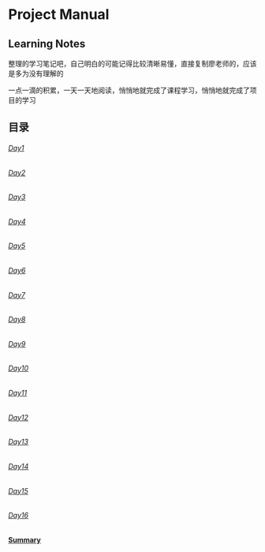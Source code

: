 # Project Manual
## Learning Notes
整理的学习笔记吧，自己明白的可能记得比较清晰易懂，直接复制廖老师的，应该是多为没有理解的

一点一滴的积累，一天一天地阅读，悄悄地就完成了课程学习，悄悄地就完成了项目的学习

## 目录
###### [Day1](https://github.com/ywang2014/ProgramLearning/blob/master/Project/MyFirstWebApp/manual/day1.md)
###### [Day2](https://github.com/ywang2014/ProgramLearning/blob/master/Project/MyFirstWebApp/manual/day2.md)
###### [Day3](https://github.com/ywang2014/ProgramLearning/blob/master/Project/MyFirstWebApp/manual/day3.md)
###### [Day4](https://github.com/ywang2014/ProgramLearning/blob/master/Project/MyFirstWebApp/manual/day4.md)
###### [Day5](https://github.com/ywang2014/ProgramLearning/blob/master/Project/MyFirstWebApp/manual/day5.md)
###### [Day6](https://github.com/ywang2014/ProgramLearning/blob/master/Project/MyFirstWebApp/manual/day6.md)
###### [Day7](https://github.com/ywang2014/ProgramLearning/blob/master/Project/MyFirstWebApp/manual/day7.md)
###### [Day8](https://github.com/ywang2014/ProgramLearning/blob/master/Project/MyFirstWebApp/manual/day8.md)
###### [Day9](https://github.com/ywang2014/ProgramLearning/blob/master/Project/MyFirstWebApp/manual/day9.md)
###### [Day10](https://github.com/ywang2014/ProgramLearning/blob/master/Project/MyFirstWebApp/manual/day10.md)
###### [Day11](https://github.com/ywang2014/ProgramLearning/blob/master/Project/MyFirstWebApp/manual/day11.md)
###### [Day12](https://github.com/ywang2014/ProgramLearning/blob/master/Project/MyFirstWebApp/manual/day12.md)
###### [Day13](https://github.com/ywang2014/ProgramLearning/blob/master/Project/MyFirstWebApp/manual/day13.md)
###### [Day14](https://github.com/ywang2014/ProgramLearning/blob/master/Project/MyFirstWebApp/manual/day14.md)
###### [Day15](https://github.com/ywang2014/ProgramLearning/blob/master/Project/MyFirstWebApp/manual/day15.md)
###### [Day16](https://github.com/ywang2014/ProgramLearning/blob/master/Project/MyFirstWebApp/manual/day16.md)
#### [Summary](https://github.com/ywang2014/ProgramLearning/tree/master/Project/MyFirstWebApp)